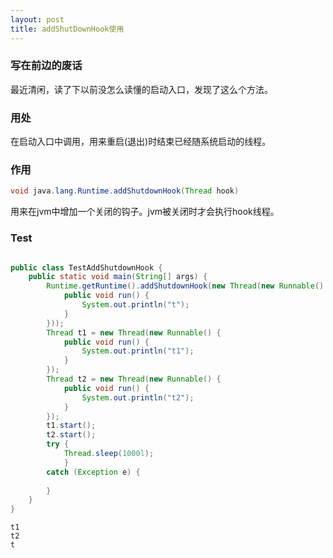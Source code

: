 ```yaml
---
layout: post
title: addShutDownHook使用
---
```


### 写在前边的废话

最近清闲，读了下以前没怎么读懂的启动入口，发现了这么个方法。

### 用处
在启动入口中调用，用来重启(退出)时结束已经随系统启动的线程。

### 作用

```java
void java.lang.Runtime.addShutdownHook(Thread hook)

```
用来在jvm中增加一个关闭的钩子。jvm被关闭时才会执行hook线程。

### Test


```java

public class TestAddShutdownHook {
	public static void main(String[] args) {
		Runtime.getRuntime().addShutdownHook(new Thread(new Runnable() {
			public void run() {
				System.out.println("t");
			}
		}));
		Thread t1 = new Thread(new Runnable() {
			public void run() {
				System.out.println("t1");
			}
		});
		Thread t2 = new Thread(new Runnable() {
			public void run() {
				System.out.println("t2");
			}
		});
		t1.start();
		t2.start();
		try {
			Thread.sleep(1000l);
			} 
		catch (Exception e) {
			
		}
	}
}

```

```
t1
t2
t

```
